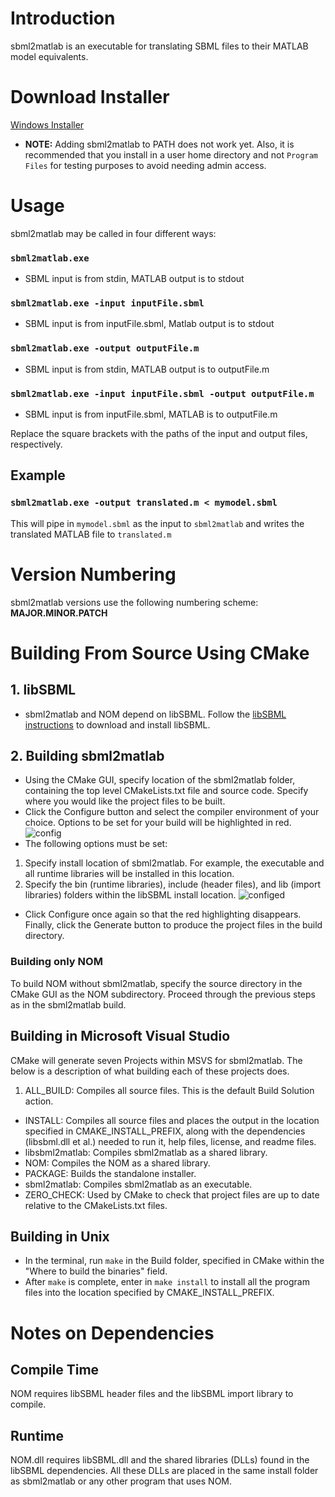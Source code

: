 # Introduction

sbml2matlab is an executable for translating SBML files to their MATLAB model equivalents.

# Download Installer
[Windows Installer](https://github.com/stanley-gu/sbml2matlab/blob/master/installer/sbml2matlab-latest-win32.exe?raw=true)
* **NOTE:** Adding sbml2matlab to PATH does not work yet. Also, it is recommended that you install in a user home directory and not `Program Files` for testing purposes to avoid needing admin access. 

# Usage
sbml2matlab may be called in four different ways:

### `sbml2matlab.exe`
   * SBML input is from stdin, MATLAB output is to stdout

### `sbml2matlab.exe -input inputFile.sbml`
   * SBML input is from inputFile.sbml, Matlab output is to stdout

### `sbml2matlab.exe -output outputFile.m`
   * SBML input is from stdin, MATLAB output is to outputFile.m

### `sbml2matlab.exe -input inputFile.sbml -output outputFile.m`
   * SBML input is from inputFile.sbml, MATLAB is to outputFile.m

Replace the square brackets with the paths of the input and output files, respectively.

## Example
### `sbml2matlab.exe -output translated.m < mymodel.sbml`
This will pipe in `mymodel.sbml` as the input to `sbml2matlab` and writes the translated MATLAB file to `translated.m` 

# Version Numbering
sbml2matlab versions use the following numbering scheme: **MAJOR.MINOR.PATCH**

# Building From Source Using CMake
## 1. libSBML

* sbml2matlab and NOM depend on libSBML. Follow the [libSBML instructions](http://sbml.org/Software/libSBML/docs/cpp-api/libsbml-installation.html) to download and install libSBML.

## 2. Building sbml2matlab

* Using the CMake GUI, specify location of the sbml2matlab folder, containing the top level CMakeLists.txt file and source code. Specify where you would like the project files to be built.
* Click the Configure button and select the compiler environment of your choice. Options to be set for your build will be highlighted in red.
![config](http://sbml2matlab.googlecode.com/svn/wiki/images/cmake-config.png)
* The following options must be set: 
1. Specify install location of sbml2matlab. For example, the executable and all runtime libraries will be installed in this location.
2. Specify the bin (runtime libraries), include (header files), and lib (import libraries) folders within the libSBML install location. 
![configed](http://sbml2matlab.googlecode.com/svn/wiki/images/cmake-configed.png)
* Click Configure once again so that the red highlighting disappears. Finally, click the Generate button to produce the project files in the build directory.

### Building only NOM
To build NOM without sbml2matlab, specify the source directory in the CMake GUI as the NOM subdirectory. Proceed through the previous steps as in the sbml2matlab build.

## Building in Microsoft Visual Studio
CMake will generate seven Projects within MSVS for sbml2matlab. The below is a description of what building each of these projects does.


1. ALL_BUILD: Compiles all source files. This is the default Build Solution action.
* INSTALL: Compiles all source files and places the output in the location specified in CMAKE_INSTALL_PREFIX, along with the dependencies (libsbml.dll et al.) needed to run it, help files, license, and readme files.
* libsbml2matlab: Compiles sbml2matlab as a shared library.
* NOM: Compiles the NOM as a shared library.
* PACKAGE: Builds the standalone installer.
* sbml2matlab: Compiles sbml2matlab as an executable.
* ZERO_CHECK: Used by CMake to check that project files are up to date relative to the CMakeLists.txt files.

## Building in Unix  
* In the terminal, run `make` in the Build folder, specified in CMake within the "Where to build the binaries" field.
* After `make` is complete, enter in `make install` to install all the program files into the location specified by CMAKE_INSTALL_PREFIX.

# Notes on Dependencies #
## Compile Time
NOM requires libSBML header files and the libSBML import library to compile.
## Runtime
NOM.dll requires libSBML.dll and the shared libraries (DLLs) found in  the libSBML dependencies. All these DLLs are placed in the same install folder as sbml2matlab or any other program that uses NOM.


